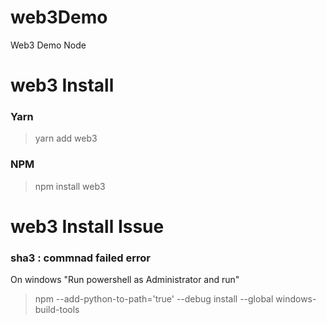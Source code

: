 # web3Demo
Web3 Demo Node

# web3 Install
### Yarn
> yarn add web3

### NPM
> npm install web3

# web3 Install Issue
### sha3 : commnad failed error
On windows "Run powershell as Administrator and run"
> npm --add-python-to-path='true' --debug install --global windows-build-tools

